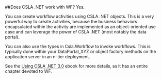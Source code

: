 ##Does CSLA .NET work with WF?
Yes.

You can create workflow activities using CSLA .NET objects. This is a very powerful way to create activities, because the business behaviors encapsulated within the activity are implemented as an object-oriented use case and can leverage the power of CSLA .NET (most notably the data portal).

You can also use the types in Csla.Workflow to invoke workflows. This is typically done within your DataPortal_XYZ or object factory methods on the application server in an n-tier deployment.

See the [Using CSLA .NET 3.0](http://store.lhotka.net) ebook for more details, as it has an entire chapter devoted to WF.
